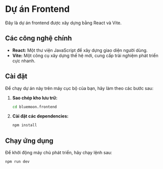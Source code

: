 # Dự án Frontend

Đây là dự án frontend được xây dựng bằng React và Vite.

## Các công nghệ chính

* **React:** Một thư viện JavaScript để xây dựng giao diện người dùng.
* **Vite:** Một công cụ xây dựng thế hệ mới, cung cấp trải nghiệm phát triển cực nhanh.

## Cài đặt

Để chạy dự án này trên máy cục bộ của bạn, hãy làm theo các bước sau:

1.  **Sao chép kho lưu trữ:**
    ```bash
    cd bluemoon.frontend
    ```

2.  **Cài đặt các dependencies:**
    ```bash
    npm install
    ```

## Chạy ứng dụng

Để khởi động máy chủ phát triển, hãy chạy lệnh sau:

```bash
npm run dev
```

